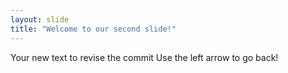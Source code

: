 ```yaml
---
layout: slide
title: "Welcome to our second slide!"
---
```

Your new text to revise the commit
Use the left arrow to go back!